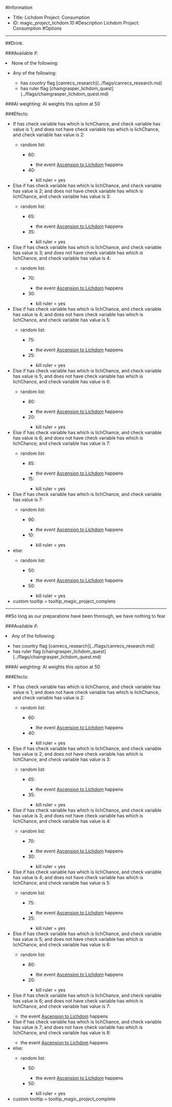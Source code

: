 #Information
 - Title: Lichdom Project: Consumption
 - ID: magic_project_lichdom.10
#Description
Lichdom Project: Consumption
#Options

___
##Drink.

###Available if:
<li>None of the following:</li><ul><li>Any of the following:</li><ul><li>has country flag [canrecs_research](../flags/canrecs_research.md)</li><li>has ruler flag [chaingrasper_lichdom_quest](../flags/chaingrasper_lichdom_quest.md)</li></ul></ul>

###AI weighting:
AI weights this option at 50


###Efects:<ul><li>If has check variable has which is lichChance, and check variable has value is 1; and does not have check variable has which is lichChance, and check variable has value is 2:</li><ul><li>random list:</li><ul><li>60:</li><ul><li>the event [Ascension to Lichdom](../events/ascension_to_lichdom.md) happens</li></ul><li>40:</li><ul><li>kill ruler = yes</li></ul></ul></ul><li>Else if has check variable has which is lichChance, and check variable has value is 2; and does not have check variable has which is lichChance, and check variable has value is 3:</li><ul><li>random list:</li><ul><li>65:</li><ul><li>the event [Ascension to Lichdom](../events/ascension_to_lichdom.md) happens</li></ul><li>35:</li><ul><li>kill ruler = yes</li></ul></ul></ul><li>Else if has check variable has which is lichChance, and check variable has value is 3; and does not have check variable has which is lichChance, and check variable has value is 4:</li><ul><li>random list:</li><ul><li>70:</li><ul><li>the event [Ascension to Lichdom](../events/ascension_to_lichdom.md) happens</li></ul><li>30:</li><ul><li>kill ruler = yes</li></ul></ul></ul><li>Else if has check variable has which is lichChance, and check variable has value is 4; and does not have check variable has which is lichChance, and check variable has value is 5:</li><ul><li>random list:</li><ul><li>75:</li><ul><li>the event [Ascension to Lichdom](../events/ascension_to_lichdom.md) happens</li></ul><li>25:</li><ul><li>kill ruler = yes</li></ul></ul></ul><li>Else if has check variable has which is lichChance, and check variable has value is 5; and does not have check variable has which is lichChance, and check variable has value is 6:</li><ul><li>random list:</li><ul><li>80:</li><ul><li>the event [Ascension to Lichdom](../events/ascension_to_lichdom.md) happens</li></ul><li>20:</li><ul><li>kill ruler = yes</li></ul></ul></ul><li>Else if has check variable has which is lichChance, and check variable has value is 6; and does not have check variable has which is lichChance, and check variable has value is 7:</li><ul><li>random list:</li><ul><li>85:</li><ul><li>the event [Ascension to Lichdom](../events/ascension_to_lichdom.md) happens</li></ul><li>15:</li><ul><li>kill ruler = yes</li></ul></ul></ul><li>Else if has check variable has which is lichChance, and check variable has value is 7:</li><ul><li>random list:</li><ul><li>90:</li><ul><li>the event [Ascension to Lichdom](../events/ascension_to_lichdom.md) happens</li></ul><li>10:</li><ul><li>kill ruler = yes</li></ul></ul></ul><li>else:</li><ul><li>random list:</li><ul><li>50:</li><ul><li>the event [Ascension to Lichdom](../events/ascension_to_lichdom.md) happens</li></ul><li>50:</li><ul><li>kill ruler = yes</li></ul></ul></ul><li>custom tooltip = tooltip_magic_project_complete</li></ul>

___
##So long as our preparations have been thorough, we have nothing to fear

###Available if:
<li>Any of the following:</li><ul><li>has country flag [canrecs_research](../flags/canrecs_research.md)</li><li>has ruler flag [chaingrasper_lichdom_quest](../flags/chaingrasper_lichdom_quest.md)</li></ul>

###AI weighting:
AI weights this option at 50


###Efects:<ul><li>If has check variable has which is lichChance, and check variable has value is 1; and does not have check variable has which is lichChance, and check variable has value is 2:</li><ul><li>random list:</li><ul><li>60:</li><ul><li>the event [Ascension to Lichdom](../events/ascension_to_lichdom.md) happens</li></ul><li>40:</li><ul><li>kill ruler = yes</li></ul></ul></ul><li>Else if has check variable has which is lichChance, and check variable has value is 2; and does not have check variable has which is lichChance, and check variable has value is 3:</li><ul><li>random list:</li><ul><li>65:</li><ul><li>the event [Ascension to Lichdom](../events/ascension_to_lichdom.md) happens</li></ul><li>35:</li><ul><li>kill ruler = yes</li></ul></ul></ul><li>Else if has check variable has which is lichChance, and check variable has value is 3; and does not have check variable has which is lichChance, and check variable has value is 4:</li><ul><li>random list:</li><ul><li>70:</li><ul><li>the event [Ascension to Lichdom](../events/ascension_to_lichdom.md) happens</li></ul><li>30:</li><ul><li>kill ruler = yes</li></ul></ul></ul><li>Else if has check variable has which is lichChance, and check variable has value is 4; and does not have check variable has which is lichChance, and check variable has value is 5:</li><ul><li>random list:</li><ul><li>75:</li><ul><li>the event [Ascension to Lichdom](../events/ascension_to_lichdom.md) happens</li></ul><li>25:</li><ul><li>kill ruler = yes</li></ul></ul></ul><li>Else if has check variable has which is lichChance, and check variable has value is 5; and does not have check variable has which is lichChance, and check variable has value is 6:</li><ul><li>random list:</li><ul><li>80:</li><ul><li>the event [Ascension to Lichdom](../events/ascension_to_lichdom.md) happens</li></ul><li>20:</li><ul><li>kill ruler = yes</li></ul></ul></ul><li>Else if has check variable has which is lichChance, and check variable has value is 6; and does not have check variable has which is lichChance, and check variable has value is 7:</li><ul><li>the event [Ascension to Lichdom](../events/ascension_to_lichdom.md) happens</li></ul><li>Else if has check variable has which is lichChance, and check variable has value is 7; and does not have check variable has which is lichChance, and check variable has value is 8:</li><ul><li>the event [Ascension to Lichdom](../events/ascension_to_lichdom.md) happens</li></ul><li>else:</li><ul><li>random list:</li><ul><li>50:</li><ul><li>the event [Ascension to Lichdom](../events/ascension_to_lichdom.md) happens</li></ul><li>50:</li><ul><li>kill ruler = yes</li></ul></ul></ul><li>custom tooltip = tooltip_magic_project_complete</li></ul>
